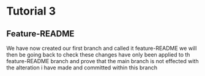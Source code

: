 # Tutorial 3

## Feature-README

We have now created our first branch and called it feature-README
we will then be going back to check these changes have only been applied to th feature-README branch 
and prove that the main branch is not effected with the alteration i have made and committed within this branch